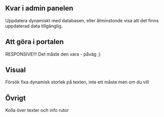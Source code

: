 ## Kvar i admin panelen
Uppdatera dynamiskt med databasen, eller åtminstonde visa att det finns uppdaterad data tillgänglig.

## Att göra i portalen
RESPONSIVE!!! Det måste den vara    -   påväg ;)


## Visual
Försök fixa dynamisk storlek på texten, inte ett måste men om du vill


## Övrigt
Kolla över texter och info rutor